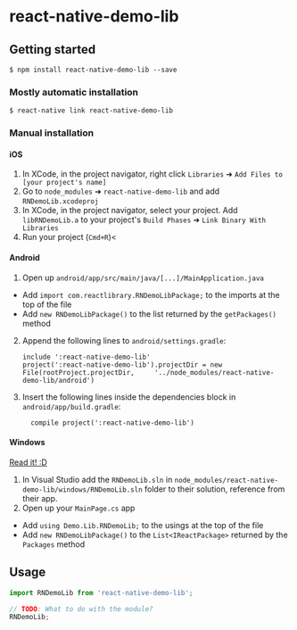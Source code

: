 # react-native-demo-lib

## Getting started

`$ npm install react-native-demo-lib --save`

### Mostly automatic installation

`$ react-native link react-native-demo-lib`

### Manual installation


#### iOS

1. In XCode, in the project navigator, right click `Libraries` ➜ `Add Files to [your project's name]`
2. Go to `node_modules` ➜ `react-native-demo-lib` and add `RNDemoLib.xcodeproj`
3. In XCode, in the project navigator, select your project. Add `libRNDemoLib.a` to your project's `Build Phases` ➜ `Link Binary With Libraries`
4. Run your project (`Cmd+R`)<

#### Android

1. Open up `android/app/src/main/java/[...]/MainApplication.java`
  - Add `import com.reactlibrary.RNDemoLibPackage;` to the imports at the top of the file
  - Add `new RNDemoLibPackage()` to the list returned by the `getPackages()` method
2. Append the following lines to `android/settings.gradle`:
  	```
  	include ':react-native-demo-lib'
  	project(':react-native-demo-lib').projectDir = new File(rootProject.projectDir, 	'../node_modules/react-native-demo-lib/android')
  	```
3. Insert the following lines inside the dependencies block in `android/app/build.gradle`:
  	```
      compile project(':react-native-demo-lib')
  	```

#### Windows
[Read it! :D](https://github.com/ReactWindows/react-native)

1. In Visual Studio add the `RNDemoLib.sln` in `node_modules/react-native-demo-lib/windows/RNDemoLib.sln` folder to their solution, reference from their app.
2. Open up your `MainPage.cs` app
  - Add `using Demo.Lib.RNDemoLib;` to the usings at the top of the file
  - Add `new RNDemoLibPackage()` to the `List<IReactPackage>` returned by the `Packages` method


## Usage
```javascript
import RNDemoLib from 'react-native-demo-lib';

// TODO: What to do with the module?
RNDemoLib;
```
  